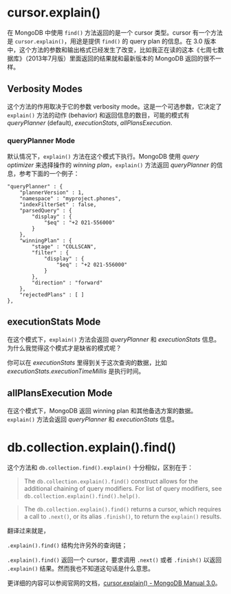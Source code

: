 # cursor.explain()

在 MongoDB 中使用 `find()` 方法返回的是一个 cursor 类型。cursor 有一个方法是 `cursor.explain()`，用途是提供 `find()` 的 query plan 的信息。在 3.0 版本中，这个方法的参数和输出格式已经发生了改变，比如我正在读的这本《七周七数据库》（2013年7月版）里面返回的结果就和最新版本的 MongoDB 返回的很不一样。

## Verbosity Modes

这个方法的作用取决于它的参数 verbosity mode。这是一个可选参数，它决定了 `explain()` 方法的动作 (behavior) 和返回信息的数目，可能的模式有 *queryPlanner* (default), *executionStats*, *allPlansExecution*. 

### queryPlanner Mode

默认情况下，`explain()` 方法在这个模式下执行。MongoDB 使用 *query optimizer* 来选择操作的 *winning plan*，`explain()` 方法返回 *queryPlanner* 的信息，参考下面的一个例子：

    "queryPlanner" : {
		"plannerVersion" : 1,
		"namespace" : "myproject.phones",
		"indexFilterSet" : false,
		"parsedQuery" : {
			"display" : {
				"$eq" : "+2 021-556000"
			}
		},
		"winningPlan" : {
			"stage" : "COLLSCAN",
			"filter" : {
				"display" : {
					"$eq" : "+2 021-556000"
				}
			},
			"direction" : "forward"
		},
		"rejectedPlans" : [ ]
	},

## executionStats Mode

在这个模式下，`explain()` 方法会返回 *queryPlanner* 和 *executionStats* 信息。为什么我觉得这个模式才是缺省的模式呢？

你可以在 *executionStats* 里得到关于这次查询的数据，比如 *executionStats.executionTimeMillis* 是执行时间。

## allPlansExecution Mode

在这个模式下，MongoDB 返回 winning plan 和其他备选方案的数据。`explain()` 方法会返回 *queryPlanner* 和 *executionStats* 信息。

# db.collection.explain().find()

这个方法和 `db.collection.find().explain()` 十分相似，区别在于：


>  The `db.collection.explain().find()` construct allows for the additional chaining of query modifiers. For list of query modifiers, see `db.collection.explain().find().help()`.

> The `db.collection.explain().find()` returns a cursor, which requires a call to `.next()`, or its alias `.finish()`, to return the `explain()` results.

翻译过来就是，

`.explain().find()` 结构允许另外的查询链；

`.explain().find()` 返回一个 cursor，要求调用 `.next()` 或者 `.finish()` 以返回 `.explain()` 结果。然而我也不知道这句话是什么意思。

更详细的内容可以参阅官网的文档，[cursor.explain() - MongoDB Manual 3.0](http://docs.mongodb.org/manual/reference/method/cursor.explain/)。